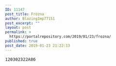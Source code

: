 ```yaml
---
ID: 11147
post_title: Frozna
author: BlazingImp77151
post_excerpt: ""
layout: post
permalink: >
  https://portalrepository.com/2019/01/23/frozna/
published: true
post_date: 2019-01-23 21:22:13
---
```

<pre>120302322A86</pre>